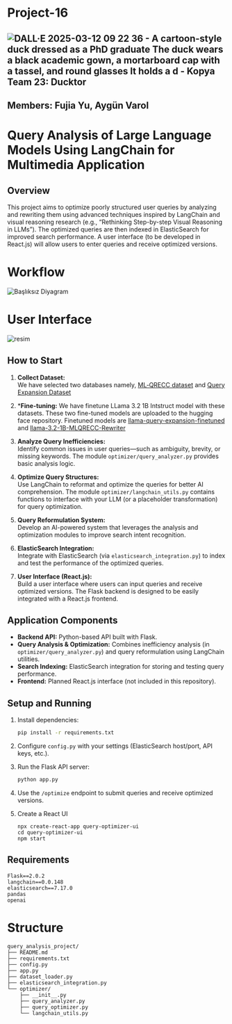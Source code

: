 # Project-16

## ![DALL·E 2025-03-12 09 22 36 - A cartoon-style duck dressed as a PhD graduate  The duck wears a black academic gown, a mortarboard cap with a tassel, and round glasses  It holds a d - Kopya](https://github.com/user-attachments/assets/2e35cf31-4e02-4e33-8fe4-c80e519a09a2) Team 23: Ducktor 




## Members: Fujia Yu, Aygün Varol

# Query Analysis of Large Language Models Using LangChain for Multimedia Application

## Overview
This project aims to optimize poorly structured user queries by analyzing and rewriting them using advanced techniques inspired by LangChain and visual reasoning research (e.g., “Rethinking Step-by-step Visual Reasoning in LLMs”). The optimized queries are then indexed in ElasticSearch for improved search performance. A user interface (to be developed in React.js) will allow users to enter queries and receive optimized versions.

# Workflow
![Başlıksız Diyagram](https://github.com/user-attachments/assets/faa079a4-6f68-4aa5-b681-0fe96fc96299)

# User Interface
![resim](https://github.com/user-attachments/assets/0d120919-60fd-482a-a481-b05cef2765e5)

## How to Start
1. **Collect Dataset:**  
   We have selected two databases namely, [ML‑QRECC dataset](https://github.com/apple/ml-qrecc) and [Query Expansion Dataset](https://huggingface.co/datasets/s-emanuilov/query-expansion)

2. ***Fine-tuning:**
   We have finetune LLama 3.2 1B Intstruct model with these datasets. These two fine-tuned models are uploaded to the hugging face repository.
   Finetuned models are [llama-query-expansion-finetuned](https://huggingface.co/Aygun/llama-query-expansion-finetuned) and [llama-3.2-1B-MLQRECC-Rewriter](https://huggingface.co/Aygun/llama-3.2-1B-MLQRECC-Rewriter)

4. **Analyze Query Inefficiencies:**  
   Identify common issues in user queries—such as ambiguity, brevity, or missing keywords. The module `optimizer/query_analyzer.py` provides basic analysis logic.

5. **Optimize Query Structures:**  
   Use LangChain to reformat and optimize the queries for better AI comprehension. The module `optimizer/langchain_utils.py` contains functions to interface with your LLM (or a placeholder transformation) for query optimization.

6. **Query Reformulation System:**  
   Develop an AI-powered system that leverages the analysis and optimization modules to improve search intent recognition.

7. **ElasticSearch Integration:**  
   Integrate with ElasticSearch (via `elasticsearch_integration.py`) to index and test the performance of the optimized queries.

8. **User Interface (React.js):**  
   Build a user interface where users can input queries and receive optimized versions. The Flask backend is designed to be easily integrated with a React.js frontend.

## Application Components
- **Backend API:** Python-based API built with Flask.
- **Query Analysis & Optimization:** Combines inefficiency analysis (in `optimizer/query_analyzer.py`) and query reformulation using LangChain utilities.
- **Search Indexing:** ElasticSearch integration for storing and testing query performance.
- **Frontend:** Planned React.js interface (not included in this repository).

## Setup and Running
1. Install dependencies:
   ```bash
   pip install -r requirements.txt
    ```
2. Configure `config.py` with your settings (ElasticSearch host/port, API keys, etc.).
3. Run the Flask API server:
   ```bash
   python app.py
   ```
4. Use the `/optimize` endpoint to submit queries and receive optimized versions.

5. Create a React UI
   ```
   npx create-react-app query-optimizer-ui
   cd query-optimizer-ui
   npm start
   ```

## Requirements

```plaintext
Flask==2.0.2
langchain==0.0.148
elasticsearch==7.17.0
pandas
openai
```

# Structure

```
query_analysis_project/
├── README.md
├── requirements.txt
├── config.py
├── app.py
├── dataset_loader.py
├── elasticsearch_integration.py
└── optimizer/
    ├── __init__.py
    ├── query_analyzer.py
    ├── query_optimizer.py
    └── langchain_utils.py
```

